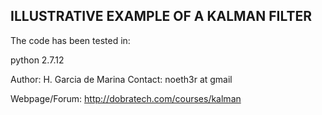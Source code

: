 ILLUSTRATIVE EXAMPLE OF A KALMAN FILTER
---------------------------------------------------------
The code has been tested in:

python 2.7.12

Author: H. Garcia de Marina
Contact: noeth3r at gmail

Webpage/Forum: http://dobratech.com/courses/kalman



